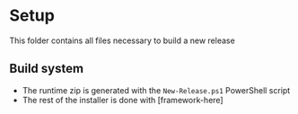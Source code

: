 # Setup
This folder contains all files necessary to build a new release

## Build system
- The runtime zip is generated with the `New-Release.ps1` PowerShell script
- The rest of the installer is done with [framework-here]

